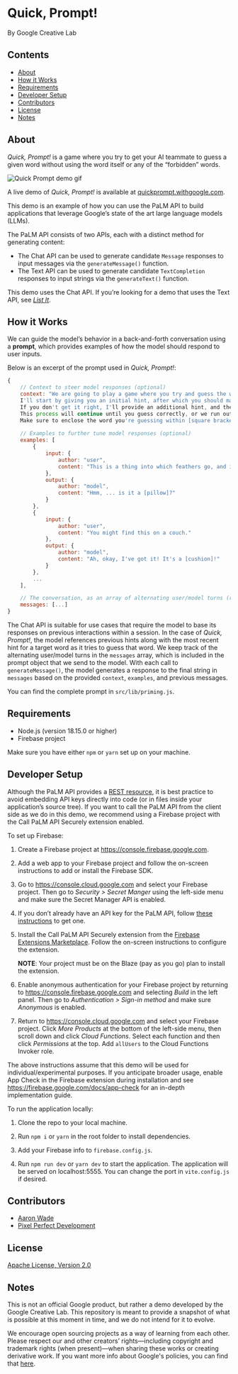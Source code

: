 # Quick, Prompt!

By Google Creative Lab

## Contents

- [About](#about)
- [How it Works](#how-it-works)
- [Requirements](#requirements)
- [Developer Setup](#developer-setup)
- [Contributors](#contributors)
- [License](#license)
- [Notes](#notes)

## About

_Quick, Prompt!_ is a game where you try to get your AI teammate to guess a given word without using the word itself or any of the “forbidden” words.

![Quick Prompt demo gif](https://storage.googleapis.com/experiments-uploads/quick-prompt/quick-prompt.gif)

A live demo of _Quick, Prompt!_ is available at [quickprompt.withgoogle.com](https://quickprompt.withgoogle.com).

This demo is an example of how you can use the PaLM API to build applications that leverage Google’s state of the art large language models (LLMs).

The PaLM API consists of two APIs, each with a distinct method for generating content:

- The Chat API can be used to generate candidate `Message` responses to input messages via the `generateMessage()` function.
- The Text API can be used to generate candidate `TextCompletion` responses to input strings via the `generateText()` function.

This demo uses the Chat API. If you’re looking for a demo that uses the Text API, see [_List It_](https://github.com/google/generative-ai-docs/tree/main/demos/palm/web/list-it).

## How it Works

We can guide the model’s behavior in a back-and-forth conversation using a __prompt__, which provides examples of how the model should respond to user inputs.

Below is an excerpt of the prompt used in _Quick, Prompt!_:

```js
{
    // Context to steer model responses (optional)
    context: "We are going to play a game where you try and guess the word I'm thinking of.
    I'll start by giving you an initial hint, after which you should make your first guess.
    If you don't get it right, I'll provide an additional hint, and then you'll guess again.
    This process will continue until you guess correctly, or we run out of time.
    Make sure to enclose the word you're guessing within [square brackets].",
    
    // Examples to further tune model responses (optional)
    examples: [
        {
            input: {
                author: "user",
                content: "This is a thing into which feathers go, and it makes it more comfortable to sit."
            },
            output: {
                author: "model",
                content: "Hmm, ... is it a [pillow]?"
            }
        },
        {
            input: {
                author: "user",
                content: "You might find this on a couch."
            },
            output: {
                author: "model",
                content: "Ah, okay, I've got it! It's a [cushion]!"
            }
        },
        ...
    ],

    // The conversation, as an array of alternating user/model turns (required)
    messages: [...]
}
```

The Chat API is suitable for use cases that require the model to base its responses on previous interactions within a session. In the case of _Quick, Prompt!_, the model references previous hints along with the most recent hint for a target word as it tries to guess that word. We keep track of the alternating user/model turns in the `messages` array, which is included in the prompt object that we send to the model. With each call to `generateMessage()`, the model generates a response to the final string in `messages` based on the provided `context`, `examples`, and previous messages.

You can find the complete prompt in `src/lib/priming.js`.

## Requirements

- Node.js (version 18.15.0 or higher)
- Firebase project

Make sure you have either `npm` or `yarn` set up on your machine.

## Developer Setup

Although the PaLM API provides a [REST resource](https://developers.generativeai.google/api/rest/generativelanguage/models?hl=en), it is best practice to avoid embedding API keys directly into code (or in files inside your application’s source tree). If you want to call the PaLM API from the client side as we do in this demo, we recommend using a Firebase project with the Call PaLM API Securely extension enabled.

To set up Firebase:

1. Create a Firebase project at https://console.firebase.google.com.

2. Add a web app to your Firebase project and follow the on-screen instructions to add or install the Firebase SDK.

3. Go to https://console.cloud.google.com and select your Firebase project. Then go to _Security > Secret Manger_ using the left-side menu and make sure the Secret Manager API is enabled.

4. If you don’t already have an API key for the PaLM API, follow [these instructions](https://developers.generativeai.google/tutorials/setup) to get one.

5. Install the Call PaLM API Securely extension from the [Firebase Extensions Marketplace](https://extensions.dev/extensions). Follow the on-screen instructions to configure the extension.

    __NOTE__: Your project must be on the Blaze (pay as you go) plan to install the extension.

6. Enable anonymous authentication for your Firebase project by returning to https://console.firebase.google.com and selecting _Build_ in the left panel. Then go to _Authentication > Sign-in method_ and make sure _Anonymous_ is enabled.

7. Return to https://console.cloud.google.com and select your Firebase project. Click _More Products_ at the bottom of the left-side menu, then scroll down and click _Cloud Functions_. Select each function and then click _Permissions_ at the top. Add `allUsers` to the Cloud Functions Invoker role.

The above instructions assume that this demo will be used for individual/experimental purposes. If you anticipate broader usage, enable App Check in the Firebase extension during installation and see https://firebase.google.com/docs/app-check for an in-depth implementation guide.

To run the application locally:

1. Clone the repo to your local machine.

2. Run `npm i` or `yarn` in the root folder to install dependencies.

3. Add your Firebase info to `firebase.config.js`.

4. Run `npm run dev` or `yarn dev` to start the application. The application will be served on localhost:5555. You can change the port in `vite.config.js` if desired.

## Contributors

- [Aaron Wade](https://github.com/aaron-wade)
- [Pixel Perfect Development](https://github.com/madebypxlp)

## License

[Apache License, Version 2.0](https://www.apache.org/licenses/LICENSE-2.0)

## Notes

This is not an official Google product, but rather a demo developed by the Google Creative Lab. This repository is meant to provide a snapshot of what is possible at this moment in time, and we do not intend for it to evolve.

We encourage open sourcing projects as a way of learning from each other. Please respect our and other creators’ rights—including copyright and trademark rights (when present)—when sharing these works or creating derivative work. If you want more info about Google's policies, you can find that [here](https://about.google/brand-resource-center/).
